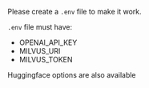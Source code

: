 Please create a ```.env``` file to make it work.

```.env``` file must have:
- OPENAI_API_KEY
- MILVUS_URI
- MILVUS_TOKEN

Huggingface options are also available
